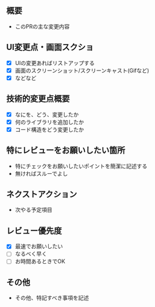 ## 概要
- このPRの主な変更内容

## UI変更点・画面スクショ
* [x] UIの変更あればリストアップする
* [x] 画面のスクリーンショット/スクリーンキャスト(Gifなど)
* [x] などなど

## 技術的変更点概要
- [x] なにを、どう、変更したか
- [x] 何のライブラリを追加したか
- [x] コード構造をどう変更したか

## 特にレビューをお願いしたい箇所
- 特にチェックをお願いしたいポイントを簡潔に記述する
- 無ければスルーでよし

## ネクストアクション
- 次やる予定項目

## レビュー優先度
- [x] 最速でお願いしたい
- [ ] なるべく早く
- [ ] お時間あるときでOK

## その他
- その他、特記すべき事項を記述
